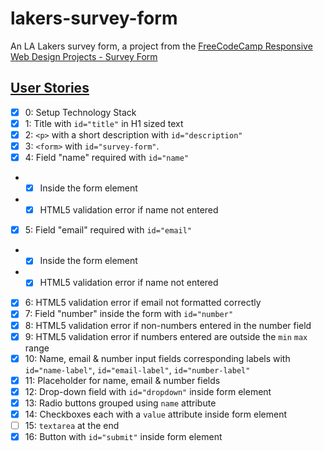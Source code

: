 # lakers-survey-form

An LA Lakers survey form, a project from the [FreeCodeCamp Responsive Web Design Projects - Survey Form](https://www.freecodecamp.org/learn/responsive-web-design/responsive-web-design-projects/build-a-survey-form)

## [User Stories](https://github.com/agnes-nuguid/lakers-survey-form/issues/1)

- [x] 0: Setup Technology Stack
- [x] 1: Title with `id="title"` in H1 sized text
- [x] 2: `<p>` with a short description with `id="description"`
- [x] 3: `<form>` with `id="survey-form"`.
- [x] 4: Field "name" required with `id="name"`
- - [x] Inside the form element
- - [x] HTML5 validation error if name not entered
- [x] 5: Field "email" required with `id="email"`
- - [x] Inside the form element
- - [x] HTML5 validation error if name not entered
- [x] 6: HTML5 validation error if email not formatted correctly
- [x] 7: Field "number" inside the form with `id="number"`
- [x] 8: HTML5 validation error if non-numbers entered in the number field
- [x] 9: HTML5 validation error if numbers entered are outside the `min` `max` range
- [x] 10: Name, email & number input fields corresponding labels with `id="name-label"`, `id="email-label"`, `id="number-label"`
- [x] 11: Placeholder for name, email & number fields
- [x] 12: Drop-down field with `id="dropdown"` inside form element
- [x] 13: Radio buttons grouped using `name` attribute
- [x] 14: Checkboxes each with a `value` attribute inside form element
- [ ] 15: `textarea` at the end
- [x] 16: Button with `id="submit"` inside form element
